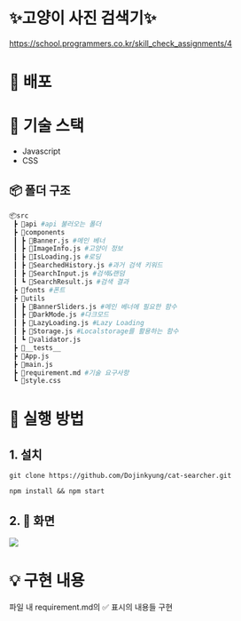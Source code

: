 # ✨고양이 사진 검색기✨
https://school.programmers.co.kr/skill_check_assignments/4
# 🚀 배포


# 🔧 기술 스택

- Javascript
- CSS

## 📦 폴더 구조

```sh
📦src
 ┣ 📂api #api 불러오는 폴더
 ┣ 📂components 
 ┃ ┣ 📜Banner.js #메인 베너
 ┃ ┣ 📜ImageInfo.js #고양이 정보
 ┃ ┣ 📜IsLoading.js #로딩
 ┃ ┣ 📜SearchedHistory.js #과거 검색 키워드
 ┃ ┣ 📜SearchInput.js #검색&랜덤 
 ┃ ┗ 📜SearchResult.js #검색 결과
 ┣ 📂fonts #폰트
 ┣ 📂utils
 ┃ ┣ 📜BannerSliders.js #메인 베너에 필요한 함수
 ┃ ┣ 📜DarkMode.js #다크모드
 ┃ ┣ 📜LazyLoading.js #Lazy Loading
 ┃ ┣ 📜Storage.js #Localstorage를 활용하는 함수
 ┃ ┗ 📜validator.js
 ┣ 📂__tests__
 ┣ 📜App.js
 ┣ 📜main.js 
 ┣ 📜requirement.md #기술 요구사항
 ┗ 📜style.css

```

# 📌 실행 방법

## 1. 설치

```
git clone https://github.com/Dojinkyung/cat-searcher.git
```

```
npm install && npm start
```

## 2. 📸 화면
![](https://velog.velcdn.com/images/dodojin/post/08e13b4d-0dd6-4400-bff0-4099be31a0c9/image.gif)

# 💡 구현 내용

파일 내 requirement.md의 ✅ 표시의 내용들 구현

